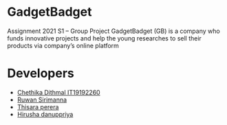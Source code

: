 # GadgetBadget
Assignment 2021 S1 – Group Project
GadgetBadget (GB) is a company who funds innovative projects and help the young researches to sell their products via company’s online platform


# Developers

  - [Chethika Dithmal IT19192260](https://github.com/chethika)
  - [Ruwan Sirimanna](https://github.com/ruwan99)
  - [Thisara perera](https://github.com/Thisara634)
  - [Hirusha danuppriya](https://github.com/HirushaDhanupriya)


